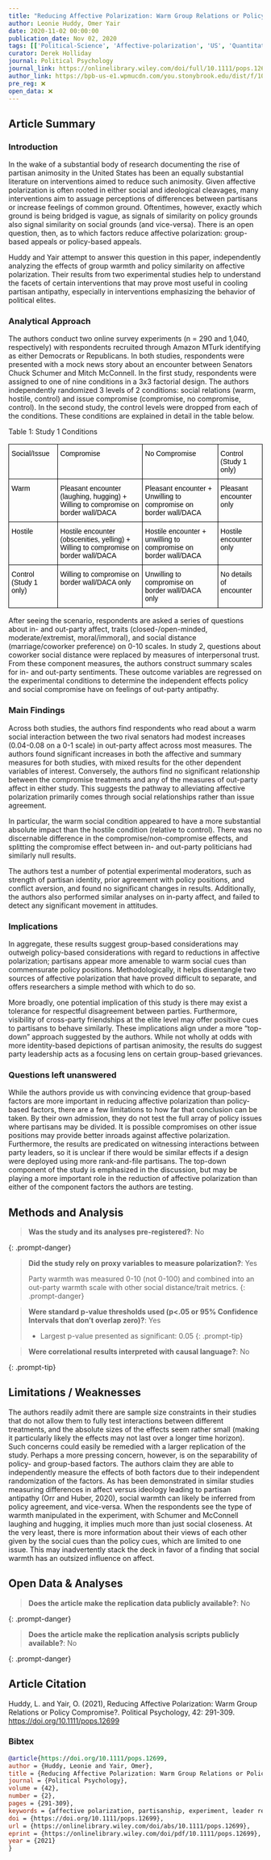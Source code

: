 ```yaml
---
title: "Reducing Affective Polarization: Warm Group Relations or Policy Compromise?"
author: Leonie Huddy, Omer Yair
date: 2020-11-02 00:00:00
publication_date: Nov 02, 2020
tags: [['Political-Science', 'Affective-polarization', 'US', 'Quantitative', 'Experimental', 'Causal']]
curator: Derek Holliday
journal: Political Psychology
journal_link: https://onlinelibrary.wiley.com/doi/full/10.1111/pops.12699
author_link: https://bpb-us-e1.wpmucdn.com/you.stonybrook.edu/dist/f/1052/files/2021/05/HuddyYair2020.pdf
pre_reg: ❌
open_data: ❌
---
```


## Article Summary

### Introduction ###
In the wake of a substantial body of research documenting the rise of <span class="glosstag" data-key="Partisan Animosity"><span class="glosstag" data-key="Partisan">partisan</span> animosity</span> in the United States has been an equally substantial literature on interventions aimed to reduce such animosity. Given <span class="glosstag" data-key="Affective Polarization">affective polarization</span> is often rooted in either social and ideological cleavages, many interventions aim to assuage perceptions of differences between partisans or increase feelings of common ground. Oftentimes, however, exactly which ground is being bridged is vague, as signals of similarity on policy grounds also signal similarity on social grounds (and vice-versa). There is an open question, then, as to which factors reduce <span class="glosstag" data-key="Affective Polarization">affective polarization</span>: group-based appeals or policy-based appeals.

Huddy and Yair attempt to answer this question in this paper, independently analyzing the effects of group warmth and policy similarity on <span class="glosstag" data-key="Affective Polarization">affective polarization</span>. Their results from two experimental studies help to understand the facets of certain interventions that may prove most useful in cooling <span class="glosstag" data-key="Partisan">partisan</span> antipathy, especially in interventions emphasizing the behavior of political elites. 

### Analytical Approach ###
The authors conduct two online survey experiments (n = 290 and 1,040, respectively) with respondents recruited through Amazon MTurk identifying as either Democrats or Republicans. In both studies, respondents were presented with a mock news story about an encounter between Senators Chuck Schumer and Mitch McConnell. In the first study, respondents were assigned to one of nine conditions in a 3x3 factorial design. The authors independently randomized 3 levels of 2 conditions: social relations (warm, hostile, control) and issue compromise (compromise, no compromise, control). In the second study, the control levels were dropped from each of the conditions. These conditions are explained in detail in the table below.

Table 1: Study 1 Conditions
<style type="text/css">
.tg  {border-collapse:collapse;border-spacing:0;}
.tg td{border-color:black;border-style:solid;border-width:1px;font-family:Arial, sans-serif;font-size:14px;
  overflow:hidden;padding:10px 5px;word-break:normal;}
.tg th{border-color:black;border-style:solid;border-width:1px;font-family:Arial, sans-serif;font-size:14px;
  font-weight:normal;overflow:hidden;padding:10px 5px;word-break:normal;}
.tg .tg-0lax{text-align:left;vertical-align:top}
</style>
<table class="tg">
<thead>
  <tr>
    <th class="tg-0lax"><span style="font-weight:400;font-style:normal;text-decoration:none;color:#000;background-color:transparent">Social/Issue</span></th>
    <th class="tg-0lax"><span style="font-weight:400;font-style:normal;text-decoration:none;color:#000;background-color:transparent">Compromise</span></th>
    <th class="tg-0lax"><span style="font-weight:400;font-style:normal;text-decoration:none;color:#000;background-color:transparent">No Compromise</span></th>
    <th class="tg-0lax"><span style="font-weight:400;font-style:normal;text-decoration:none;color:#000;background-color:transparent">Control (Study 1 only)</span></th>
  </tr>
</thead>
<tbody>
  <tr>
    <td class="tg-0lax"><span style="font-weight:400;font-style:normal;text-decoration:none;color:#000;background-color:transparent">Warm</span></td>
    <td class="tg-0lax"><span style="font-weight:400;font-style:normal;text-decoration:none;color:#000;background-color:transparent">Pleasant encounter (laughing, hugging) + Willing to compromise on border wall/DACA</span></td>
    <td class="tg-0lax"><span style="font-weight:400;font-style:normal;text-decoration:none;color:#000;background-color:transparent">Pleasant encounter + Unwilling to compromise on border wall/DACA</span></td>
    <td class="tg-0lax"><span style="font-weight:400;font-style:normal;text-decoration:none;color:#000;background-color:transparent">Pleasant encounter only</span></td>
  </tr>
  <tr>
    <td class="tg-0lax"><span style="font-weight:400;font-style:normal;text-decoration:none;color:#000;background-color:transparent">Hostile</span></td>
    <td class="tg-0lax"><span style="font-weight:400;font-style:normal;text-decoration:none;color:#000;background-color:transparent">Hostile encounter (obscenities, yelling) + Willing to compromise on border wall/DACA</span></td>
    <td class="tg-0lax"><span style="font-weight:400;font-style:normal;text-decoration:none;color:#000;background-color:transparent">Hostile encounter + unwilling to compromise on border wall/DACA</span></td>
    <td class="tg-0lax"><span style="font-weight:400;font-style:normal;text-decoration:none;color:#000;background-color:transparent">Hostile encounter only</span></td>
  </tr>
  <tr>
    <td class="tg-0lax"><span style="font-weight:400;font-style:normal;text-decoration:none;color:#000;background-color:transparent">Control (Study 1 only)</span></td>
    <td class="tg-0lax"><span style="font-weight:400;font-style:normal;text-decoration:none;color:#000;background-color:transparent">Willing to compromise on border wall/DACA only</span></td>
    <td class="tg-0lax"><span style="font-weight:400;font-style:normal;text-decoration:none;color:#000;background-color:transparent">Unwilling to compromise on border wall/DACA only</span></td>
    <td class="tg-0lax"><span style="font-weight:400;font-style:normal;text-decoration:none;color:#000;background-color:transparent">No details of encounter</span></td>
  </tr>
</tbody>
</table>

After seeing the scenario, respondents are asked a series of questions about in- and out-party affect, traits (closed-/open-minded, moderate/extremist, moral/immoral), and social distance (marriage/coworker preference) on 0-10 scales. In study 2, questions about coworker social distance were replaced by measures of interpersonal trust. From these component measures, the authors construct summary scales for in- and out-party sentiments. These outcome variables are regressed on the experimental conditions to determine the independent effects policy and social compromise have on feelings of out-party antipathy.

### Main Findings ###
Across both studies, the authors find respondents who read about a warm social interaction between the two rival senators had modest increases (0.04-0.08 on a 0-1 scale) in out-party affect across most measures. The authors found significant increases in both the affective and summary measures for both studies, with mixed results for the other dependent variables of interest. Conversely, the authors find no significant relationship between the compromise treatments and any of the measures of out-party affect in either study. This suggests the pathway to alleviating affective polarization primarily comes through social relationships rather than issue agreement.

In particular, the warm social condition appeared to have a more substantial absolute impact than the hostile condition (relative to control). There was no discernable difference in the compromise/non-compromise effects, and splitting the compromise effect between in- and out-party politicians had similarly null results.

The authors test a number of potential experimental moderators, such as strength of partisan identity, prior agreement with policy positions, and conflict aversion, and found no significant changes in results. Additionally, the authors also performed similar analyses on in-party affect, and failed to detect any significant movement in attitudes.

### Implications ###
In aggregate, these results suggest group-based considerations may outweigh policy-based considerations with regard to reductions in affective polarization; partisans appear more amenable to warm social cues than commensurate policy positions. Methodologically, it helps disentangle two sources of affective polarization that have proved difficult to separate, and offers researchers a simple method with which to do so.

More broadly, one potential implication of this study is there may exist a tolerance for respectful disagreement between parties. Furthermore, visibility of cross-party friendships at the elite level may offer positive cues to partisans to behave similarly. These implications align under a more “top-down” approach suggested by the authors. While not wholly at odds with more identity-based depictions of partisan animosity, the results do suggest party leadership acts as a focusing lens on certain group-based grievances.

### Questions left unanswered ###
While the authors provide us with convincing evidence that group-based factors are more important in reducing affective polarization than policy-based factors, there are a few limitations to how far that conclusion can be taken. By their own admission, they do not test the full array of policy issues where partisans may be divided. It is possible compromises on other issue positions may provide better inroads against affective polarization. Furthermore, the results are predicated on witnessing interactions between party leaders, so it is unclear if there would be similar effects if a design were deployed using more rank-and-file partisans. The top-down component of the study is emphasized in the discussion, but may be playing a more important role in the reduction of affective polarization than either of the component factors the authors are testing.


## Methods and Analysis

> **Was the study and its analyses pre-registered?**: No
> 
{: .prompt-danger}

> **Did the study rely on proxy variables to measure polarization?**: Yes
> 
> 
> Party warmth was measured 0-10 (not 0-100) and combined into an out-party warmth scale with other social distance/trait metrics.
{: .prompt-danger}


> **Were standard p-value thresholds used (p<.05 or 95% Confidence Intervals that don’t overlap zero)?**: Yes
> 
> - Largest p-value presented as significant: 0.05
{: .prompt-tip}

> **Were correlational results interpreted with causal language?**: No
> 
{: .prompt-tip}

## Limitations / Weaknesses

The authors readily admit there are sample size constraints in their studies that do not allow them to fully test interactions between different treatments, and the absolute sizes of the effects seem rather small (making it particularly likely the effects may not last over a longer time horizon). Such concerns could easily be remedied with a larger replication of the study.  Perhaps a more pressing concern, however, is on the separability of policy- and group-based factors. The authors claim they are able to independently measure the effects of both factors due to their independent randomization of the factors. As has been demonstrated in similar studies measuring differences in affect versus ideology leading to partisan antipathy (Orr and Huber, 2020), social warmth can likely be inferred from policy agreement, and vice-versa. When the respondents see the type of warmth manipulated in the experiment, with Schumer and McConnell laughing and hugging, it implies much more than just social closeness. At the very least, there is more information about their views of each other given by the social cues than the policy cues, which are limited to one issue. This may inadvertently stack the deck in favor of a finding that social warmth has an outsized influence on affect.

## Open Data & Analyses

> **Does the article make the replication data publicly available?**: No
> 
{: .prompt-danger}

> **Does the article make the replication analysis scripts publicly available?**: No
> 
{: .prompt-danger}



## Article Citation

Huddy, L. and Yair, O. (2021), Reducing Affective Polarization: Warm Group Relations or Policy Compromise?. Political Psychology, 42: 291-309. https://doi.org/10.1111/pops.12699

### Bibtex

```bibtex
@article{https://doi.org/10.1111/pops.12699,
author = {Huddy, Leonie and Yair, Omer},
title = {Reducing Affective Polarization: Warm Group Relations or Policy Compromise?},
journal = {Political Psychology},
volume = {42},
number = {2},
pages = {291-309},
keywords = {affective polarization, partisanship, experiment, leader relations, issue compromise},
doi = {https://doi.org/10.1111/pops.12699},
url = {https://onlinelibrary.wiley.com/doi/abs/10.1111/pops.12699},
eprint = {https://onlinelibrary.wiley.com/doi/pdf/10.1111/pops.12699},
year = {2021}
}

```

